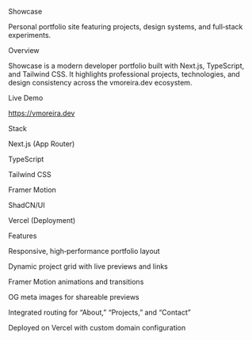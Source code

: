 Showcase

Personal portfolio site featuring projects, design systems, and full‑stack experiments.

Overview

Showcase is a modern developer portfolio built with Next.js, TypeScript, and Tailwind CSS.
It highlights professional projects, technologies, and design consistency across the vmoreira.dev ecosystem.

Live Demo

https://vmoreira.dev

Stack

Next.js (App Router)

TypeScript

Tailwind CSS

Framer Motion

ShadCN/UI

Vercel (Deployment)

Features

Responsive, high‑performance portfolio layout

Dynamic project grid with live previews and links

Framer Motion animations and transitions

OG meta images for shareable previews

Integrated routing for “About,” “Projects,” and “Contact”

Deployed on Vercel with custom domain configuration
